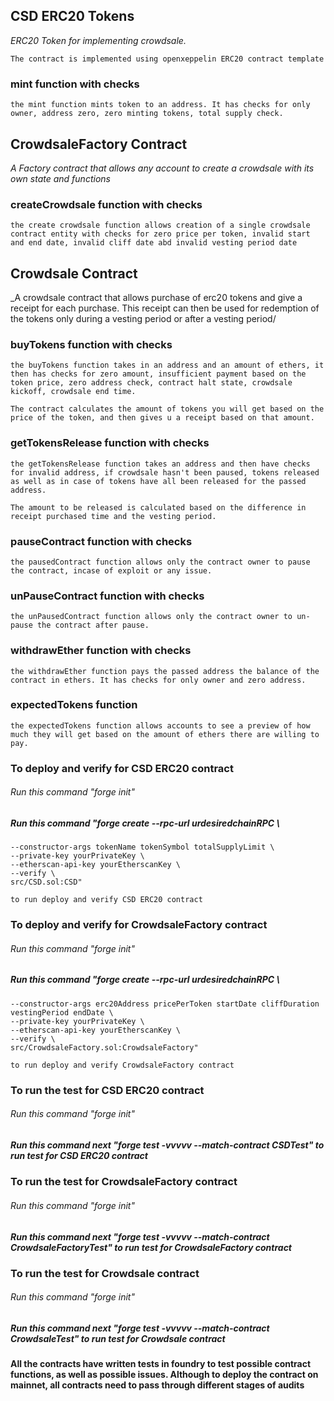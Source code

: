 ## CSD ERC20 Tokens

_ERC20 Token for implementing crowdsale._

```solidity
The contract is implemented using openxeppelin ERC20 contract template
```

### mint function with checks

```solidity
the mint function mints token to an address. It has checks for only owner, address zero, zero minting tokens, total supply check.
```

## CrowdsaleFactory Contract

_A Factory contract that allows any account to create a crowdsale with its own state and functions_

### createCrowdsale function with checks

```solidity
the create crowdsale function allows creation of a single crowdsale contract entity with checks for zero price per token, invalid start and end date, invalid cliff date abd invalid vesting period date
```

## Crowdsale Contract

_A crowdsale contract that allows purchase of erc20 tokens and give a receipt for each purchase. This receipt can then be used for redemption of the tokens only during a vesting period or after a vesting period/

### buyTokens function with checks

```solidity
the buyTokens function takes in an address and an amount of ethers, it then has checks for zero amount, insufficient payment based on the token price, zero address check, contract halt state, crowdsale kickoff, crowdsale end time.

The contract calculates the amount of tokens you will get based on the price of the token, and then gives u a receipt based on that amount.
```

### getTokensRelease function with checks

```solidity
the getTokensRelease function takes an address and then have checks for invalid address, if crowdsale hasn't been paused, tokens released as well as in case of tokens have all been released for the passed address. 

The amount to be released is calculated based on the difference in receipt purchased time and the vesting period.
```

### pauseContract function with checks

```solidity
the pausedContract function allows only the contract owner to pause the contract, incase of exploit or any issue.
```

### unPauseContract function with checks

```solidity
the unPausedContract function allows only the contract owner to un-pause the contract after pause.
```

### withdrawEther function with checks

```solidity
the withdrawEther function pays the passed address the balance of the contract in ethers. It has checks for only owner and zero address.
```

### expectedTokens function

```solidity
the expectedTokens function allows accounts to see a preview of how much they will get based on the amount of ethers there are willing to pay.
```

### To deploy and verify for CSD ERC20 contract

###### Run this command "forge init"
##### Run this command "forge create --rpc-url urdesiredchainRPC \
    --constructor-args tokenName tokenSymbol totalSupplyLimit \
    --private-key yourPrivateKey \
    --etherscan-api-key yourEtherscanKey \
    --verify \
    src/CSD.sol:CSD" 
    
    to run deploy and verify CSD ERC20 contract


### To deploy and verify for CrowdsaleFactory contract

###### Run this command "forge init"
##### Run this command "forge create --rpc-url urdesiredchainRPC \
    --constructor-args erc20Address pricePerToken startDate cliffDuration vestingPeriod endDate \
    --private-key yourPrivateKey \
    --etherscan-api-key yourEtherscanKey \
    --verify \
    src/CrowdsaleFactory.sol:CrowdsaleFactory" 
    
    to run deploy and verify CrowdsaleFactory contract


### To run the test for CSD ERC20 contract

###### Run this command "forge init"
##### Run this command next "forge test -vvvvv --match-contract CSDTest" to run test for CSD ERC20 contract

### To run the test for CrowdsaleFactory contract

###### Run this command "forge init"
##### Run this command next "forge test -vvvvv --match-contract CrowdsaleFactoryTest" to run test for CrowdsaleFactory contract

### To run the test for Crowdsale contract

###### Run this command "forge init"
##### Run this command next "forge test -vvvvv --match-contract CrowdsaleTest" to run test for Crowdsale contract

#### All the contracts have written tests in foundry to test possible contract functions, as well as possible issues. Although to deploy the contract on mainnet, all contracts need to pass through different stages of audits